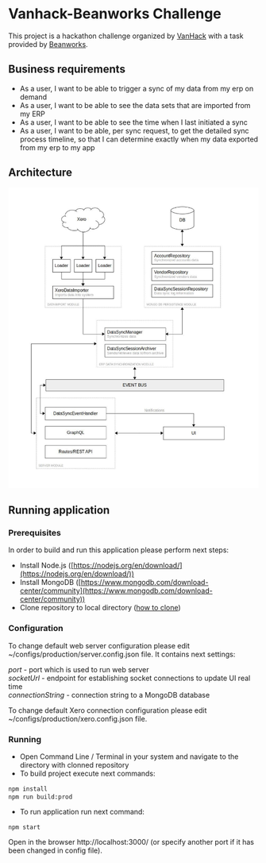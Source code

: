 # Vanhack-Beanworks Challenge

This project is a hackathon challenge organized by [VanHack](https://www.vanhack.com/) with a task provided by [Beanworks](https://www.beanworks.com/).


## Business requirements

- As a user, I want to be able to trigger a sync of my data from my erp on demand
- As a user, I want to be able to see the data sets that are imported from my ERP
- As a user, I want to be able to see the time when I last initiated a sync
- As a user, I want to be able, per sync request, to get the detailed sync process timeline, so
that I can determine exactly when my data exported from my erp to my app

## Architecture

![Architecture](/documentation/Architecture.jpg)

## Running application

### Prerequisites

In order to build and run this application please perform next steps:

* Install Node.js ([https://nodejs.org/en/download/](https://nodejs.org/en/download/))
* Install MongoDB ([https://www.mongodb.com/download-center/community](https://www.mongodb.com/download-center/community))
* Clone repository to local directory ([how to clone](https://help.github.com/en/github/creating-cloning-and-archiving-repositories/cloning-a-repository))

### Configuration

To change default web server configuration please edit ~/configs/production/server.config.json file. It contains next settings:

*port* - port which is used to run web server<br/>
*socketUrl* - endpoint for establishing socket connections to update UI real time<br/>
*connectionString* - connection string to a MongoDB database

To change default Xero connection configuration please edit ~/configs/production/xero.config.json file.

### Running

- Open Command Line / Terminal in your system and navigate to the directory with clonned repository
- To build project execute next commands:

```
npm install
npm run build:prod
```

- To run application run next command:

```
npm start
```

Open in the browser http://localhost:3000/ (or specify another port if it has been changed in config file).
